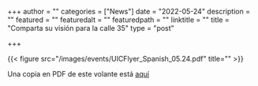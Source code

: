 +++
author = ""
categories = ["News"]
date = "2022-05-24"
description = ""
featured = ""
featuredalt = ""
featuredpath = ""
linktitle = ""
title = "Comparta su visión para la calle 35"
type = "post"

+++ 

 {{< figure src="/images/events/UICFlyer_Spanish_05.24.pdf" title="" >}}

Una copia en PDF de este volante está [aquí](images/events/UICFlyer_Spanish_05.24.pdf)



